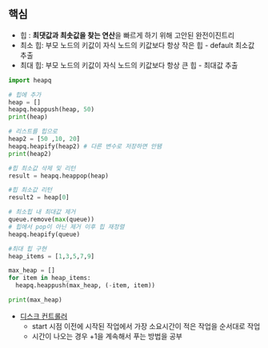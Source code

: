 ## 핵심

- 힙 : **최댓값과 최솟값을 찾는 연산**을 빠르게 하기 위해 고안된 완전이진트리
- 최소 힙: 부모 노드의 키값이 자식 노드의 키값보다 항상 작은 힙  - default  최소값 추출
- 최대 힙: 부모 노드의 키값이 자식 노드의 키값보다 항상 큰 힙 - 최대값 추출

```python
import heapq

# 힙에 추가 
heap = []
heapq.heappush(heap, 50)
print(heap)

# 리스트를 힙으로
heap2 = [50 ,10, 20]
heapq.heapify(heap2) # 다른 변수로 저장하면 안됌 
print(heap2)

#힙 최소값 삭제 및 리턴
result = heapq.heappop(heap)

#힙 최소값 리턴 
result2 = heap[0]

# 최소힙 내 최대값 제거 
queue.remove(max(queue))
# 힙에서 pop이 아닌 제거 이후 힙 재정렬 
heapq.heapify(queue) 

#최대 힙 구현 
heap_items = [1,3,5,7,9]

max_heap = []
for item in heap_items:
  heapq.heappush(max_heap, (-item, item))

print(max_heap)

```

- [디스크 컨트롤러](https://github.com/qpwisu/algorithm/blob/master/%ED%94%84%EB%A1%9C%EA%B7%B8%EB%9E%98%EB%A8%B8%EC%8A%A4/%ED%9E%99/%EB%94%94%EC%8A%A4%ED%81%AC%20%EC%BB%A8%ED%8A%B8%EB%A1%A4%EB%9F%AC.py)
    - start 시점 이전에 시작된 작업에서 가장 소요시간이 적은 작업을 순서대로 작업
    - 시간이 나오는 경우 +1을 계속해서 푸는 방법을 공부